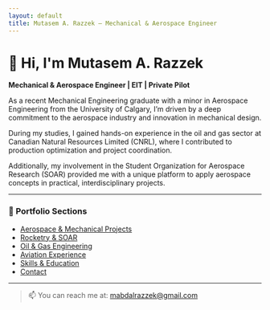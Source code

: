 ```yaml
---
layout: default
title: Mutasem A. Razzek – Mechanical & Aerospace Engineer
---
```


# 👋 Hi, I'm Mutasem A. Razzek  
**Mechanical & Aerospace Engineer | EIT | Private Pilot**

As a recent Mechanical Engineering graduate with a minor in Aerospace Engineering from the University of Calgary, I’m driven by a deep commitment to the aerospace industry and innovation in mechanical design.

During my studies, I gained hands-on experience in the oil and gas sector at Canadian Natural Resources Limited (CNRL), where I contributed to production optimization and project coordination.

Additionally, my involvement in the Student Organization for Aerospace Research (SOAR) provided me with a unique platform to apply aerospace concepts in practical, interdisciplinary projects.

---

### 🔧 Portfolio Sections

- [Aerospace & Mechanical Projects](projects/aerospace.md)
- [Rocketry & SOAR](projects/rocketry.md)
- [Oil & Gas Engineering](projects/oil-gas.md)
- [Aviation Experience](projects/aviation.md)
- [Skills & Education](skills.md)
- [Contact](contact.md)

---

> 📫 You can reach me at: [mabdalrazzek@gmail.com](mailto:mabdalrazzek@gmail.com)
